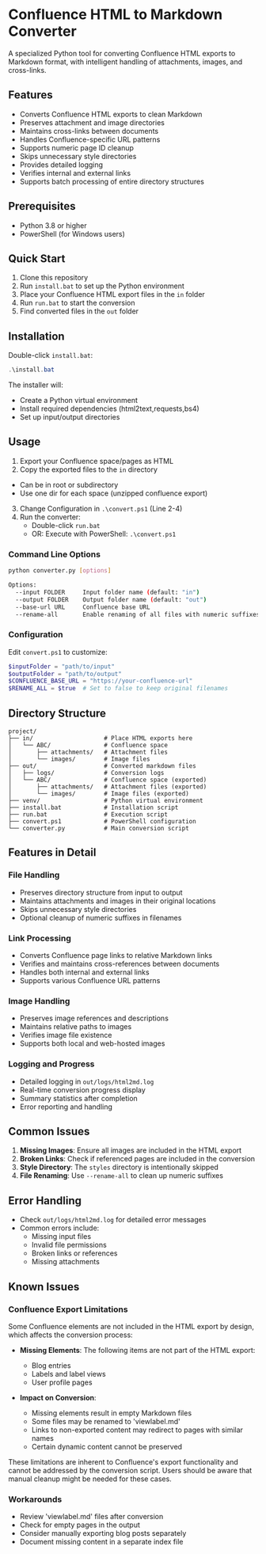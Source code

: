 # Confluence HTML to Markdown Converter

A specialized Python tool for converting Confluence HTML exports to Markdown format, with intelligent handling of attachments, images, and cross-links.

## Features

* Converts Confluence HTML exports to clean Markdown
* Preserves attachment and image directories
* Maintains cross-links between documents
* Handles Confluence-specific URL patterns
* Supports numeric page ID cleanup
* Skips unnecessary style directories
* Provides detailed logging
* Verifies internal and external links
* Supports batch processing of entire directory structures

## Prerequisites

* Python 3.8 or higher
* PowerShell (for Windows users)

## Quick Start

1. Clone this repository
2. Run `install.bat` to set up the Python environment
3. Place your Confluence HTML export files in the `in` folder
4. Run `run.bat` to start the conversion
5. Find converted files in the `out` folder

## Installation

Double-click `install.bat`:
```powershell
.\install.bat
```

The installer will:
* Create a Python virtual environment
* Install required dependencies (html2text,requests,bs4)
* Set up input/output directories

## Usage

1. Export your Confluence space/pages as HTML
2. Copy the exported files to the `in` directory 
  - Can be in root or subdirectory
  - Use one dir for each space (unzipped confluence export)
3. Change Configuration in `.\convert.ps1` (Line 2-4)
4. Run the converter:
   * Double-click `run.bat`
   * OR: Execute with PowerShell: `.\convert.ps1`

### Command Line Options

```bash
python converter.py [options]

Options:
  --input FOLDER     Input folder name (default: "in")
  --output FOLDER    Output folder name (default: "out")
  --base-url URL     Confluence base URL
  --rename-all       Enable renaming of all files with numeric suffixes
```

### Configuration

Edit `convert.ps1` to customize:
```powershell
$inputFolder = "path/to/input"
$outputFolder = "path/to/output"
$CONFLUENCE_BASE_URL = "https://your-confluence-url"
$RENAME_ALL = $true  # Set to false to keep original filenames
```

## Directory Structure

```
project/
├── in/                    # Place HTML exports here
│   └── ABC/               # Confluence space
│       ├── attachments/   # Attachment files
│       └── images/        # Image files
├── out/                   # Converted markdown files
│   ├── logs/              # Conversion logs
│   └── ABC/               # Confluence space (exported)
│       ├── attachments/   # Attachment files (exported)
│       └── images/        # Image files (exported)
├── venv/                  # Python virtual environment
├── install.bat            # Installation script
├── run.bat                # Execution script
├── convert.ps1            # PowerShell configuration
└── converter.py           # Main conversion script
```

## Features in Detail

### File Handling
* Preserves directory structure from input to output
* Maintains attachments and images in their original locations
* Skips unnecessary style directories
* Optional cleanup of numeric suffixes in filenames

### Link Processing
* Converts Confluence page links to relative Markdown links
* Verifies and maintains cross-references between documents
* Handles both internal and external links
* Supports various Confluence URL patterns

### Image Handling
* Preserves image references and descriptions
* Maintains relative paths to images
* Verifies image file existence
* Supports both local and web-hosted images

### Logging and Progress
* Detailed logging in `out/logs/html2md.log`
* Real-time conversion progress display
* Summary statistics after completion
* Error reporting and handling

## Common Issues

1. **Missing Images**: Ensure all images are included in the HTML export
2. **Broken Links**: Check if referenced pages are included in the conversion
3. **Style Directory**: The `styles` directory is intentionally skipped
4. **File Renaming**: Use `--rename-all` to clean up numeric suffixes

## Error Handling

* Check `out/logs/html2md.log` for detailed error messages
* Common errors include:
  * Missing input files
  * Invalid file permissions
  * Broken links or references
  * Missing attachments

## Known Issues

### Confluence Export Limitations

Some Confluence elements are not included in the HTML export by design, which affects the conversion process:

* **Missing Elements**: The following items are not part of the HTML export:
  * Blog entries
  * Labels and label views
  * User profile pages

* **Impact on Conversion**:
  * Missing elements result in empty Markdown files
  * Some files may be renamed to 'viewlabel.md'
  * Links to non-exported content may redirect to pages with similar names
  * Certain dynamic content cannot be preserved

These limitations are inherent to Confluence's export functionality and cannot be addressed by the conversion script. Users should be aware that manual cleanup might be needed for these cases.

### Workarounds

* Review 'viewlabel.md' files after conversion
* Check for empty pages in the output
* Consider manually exporting blog posts separately
* Document missing content in a separate index file